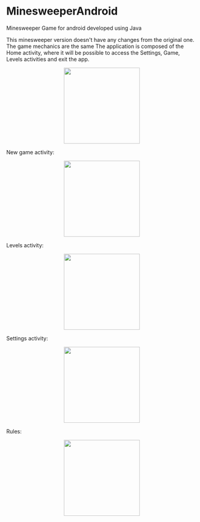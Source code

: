 # MinesweeperAndroid

Minesweeper Game for android developed using Java

This minesweeper version doesn't have any changes from the original one. The game mechanics are the same
The application is composed of the Home activity, where it will be possible to access the Settings, Game, Levels activities and exit the app.

<p align="center">
  <img width="200" src="https://i.postimg.cc/tJZj2hYS/Home.jpg">
</p>

New game activity:

<p align="center">
  <img width="200" src="https://i.postimg.cc/zGqChpLk/ingame.jpg">
</p>

Levels activity:

<p align="center">
  <img width="200" src="https://i.postimg.cc/d01GH1jk/Levels.jpg">
</p>

Settings activity:

<p align="center">
  <img width="200" src="https://i.postimg.cc/PJGZ5MsY/Settings.jpg">
</p>

Rules:
<p align="center">
  <img width="200" src="https://i.postimg.cc/Gp5GZCXM/Rules.jpg">
</p>
